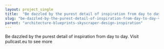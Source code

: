 ```yaml
---
layout: project_single
title:  "Be dazzled by the purest detail of inspiration from day to day. Visit pullcast.eu to see more"
slug: "be-dazzled-by-the-purest-detail-of-inspiration-from-day-to-day-visit-pullcasteu"
parent: "architecture-blueprints-skyscraper-design-inspiration"
---
```

Be dazzled by the purest detail of inspiration from day to day. Visit pullcast.eu to see more
